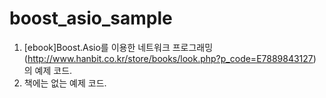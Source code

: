 # boost_asio_sample
1. [ebook]Boost.Asio를 이용한 네트워크 프로그래밍(http://www.hanbit.co.kr/store/books/look.php?p_code=E7889843127) 의 예제 코드.   
2. 책에는 없는 예제 코드.  
  
   